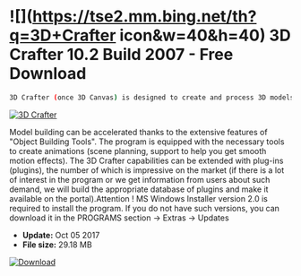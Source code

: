# ![](https://tse2.mm.bing.net/th?q=3D+Crafter icon&w=40&h=40) 3D Crafter 10.2 Build 2007 - Free Download

```sh
3D Crafter (once 3D Canvas) is designed to create and process 3D models, as well as to create animations.
```
[![3D Crafter](https:https://tse4.mm.bing.net/th?id=OIP.Xx_rTjNYD-Vbrox9gtXiAwHaF7&pid=Api)](https://softexe.net/win/multimedia/graphics-design/3d-crafter:pRgab.html)

Model building can be accelerated thanks to the extensive features of "Object Building Tools". The program is equipped with the necessary tools to create animations (scene planning, support to help you get smooth motion effects). The 3D Crafter capabilities can be extended with plug-ins (plugins), the number of which is impressive on the market (if there is a lot of interest in the program or we get information from users about such demand, we will build the appropriate database of plugins and make it available on the portal).Attention ! 
 MS Windows Installer version 2.0 is required to install the program. If you do not have such versions, you can download it in the PROGRAMS section -&gt; Extras -&gt; Updates


- **Update:** Oct 05 2017
- **File size:** 29.18 MB

[![Download](https://cdn.softexe.net/static/img/download.png)](https://softexe.net/win/multimedia/graphics-design/3d-crafter:pRgab.html)

